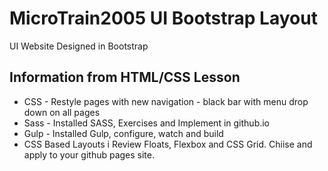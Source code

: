 # MicroTrain2005 UI Bootstrap Layout
UI Website Designed in Bootstrap

## Information from HTML/CSS Lesson
* CSS - Restyle pages with new navigation - black bar with menu drop down on all pages
* Sass - Installed SASS, Exercises and Implement in github.io
* Gulp - Installed Gulp, configure, watch and build
* CSS Based Layouts i Review Floats, Flexbox and CSS Grid. Chiise and apply to your github pages site.
